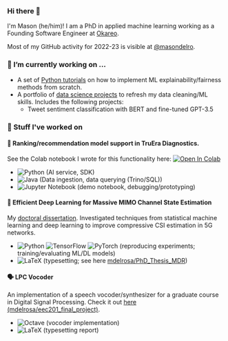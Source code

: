 ### Hi there 👋

I'm Mason (he/him)! I am a PhD in applied machine learning working as a Founding Software Engineer at [Okareo](https://okareo.com/).

Most of my GitHub activity for 2022-23 is visible at [@masondelro](https://github.com/masondelro).

### 🔭 I’m currently working on ...

- A set of [Python tutorials](https://github.com/mdelrosa/ml-explainability-fairness) on how to implement ML explainability/fairness methods from scratch.
- A portfolio of [data science projects](https://github.com/mdelrosa/data-science-portfolio) to refresh my data cleaning/ML skills. Includes the following projects:
  - Tweet sentiment classification with BERT and fine-tuned GPT-3.5

### 👀 Stuff I've worked on

#### 🔎 Ranking/recommendation model support in TruEra Diagnostics.

See the Colab notebook I wrote for this functionality here: [![Open In Colab](https://colab.research.google.com/assets/colab-badge.svg)](https://colab.research.google.com/github/truera/truera-examples/blob/release/prod/starter-examples/starter-ranking.ipynb)
- ![Python](https://img.shields.io/badge/python-3670A0?style=for-the-badge&logo=python&logoColor=ffdd54) (AI service, SDK)
- ![Java](https://img.shields.io/badge/java-%23ED8B00.svg?style=for-the-badge&logo=openjdk&logoColor=white) (Data ingestion, data querying (Trino/SQL))
- ![Jupyter Notebook](https://img.shields.io/badge/jupyter-%23FA0F00.svg?style=for-the-badge&logo=jupyter&logoColor=white) (demo notebook, debugging/prototyping)

#### 📱 Efficient Deep Learning for Massive MIMO Channel State Estimation

My [doctoral dissertation](https://www.proquest.com/openview/95c3a12f32f1124c5dc9cb08244f2aec/1?pq-origsite=gscholar&cbl=18750&diss=y). Investigated techniques from statistical machine learning and deep learning to improve compressive CSI estimation in 5G networks.
- ![Python](https://img.shields.io/badge/python-3670A0?style=for-the-badge&logo=python&logoColor=ffdd54) 	![TensorFlow](https://img.shields.io/badge/TensorFlow-%23FF6F00.svg?style=for-the-badge&logo=TensorFlow&logoColor=white) ![PyTorch](https://img.shields.io/badge/PyTorch-%23EE4C2C.svg?style=for-the-badge&logo=PyTorch&logoColor=white) (reproducing experiments; training/evaluating ML/DL models) 
- ![LaTeX](https://img.shields.io/badge/latex-%23008080.svg?style=for-the-badge&logo=latex&logoColor=white) (typesetting; see here [mdelrosa/PhD_Thesis_MDR](https://github.com/mdelrosa/PhD_Thesis_MDR/tree/master))

#### 🗣 LPC Vocoder

An implementation of a speech vocoder/synthesizer for a graduate course in Digital Signal Processing. Check it out [here (mdelrosa/eec201_final_project)](https://github.com/mdelrosa/eec201_final_project).
- ![Octave](https://img.shields.io/badge/OCTAVE-darkblue?style=for-the-badge&logo=octave&logoColor=fcd683) (vocoder implementation)
- ![LaTeX](https://img.shields.io/badge/latex-%23008080.svg?style=for-the-badge&logo=latex&logoColor=white) (typesetting report)

<!--
**mdelrosa/mdelrosa** is a ✨ _special_ ✨ repository because its `README.md` (this file) appears on your GitHub profile.

Here are some ideas to get you started:

- 🔭 I’m currently working on ...
- 🌱 I’m currently learning ...
- 👯 I’m looking to collaborate on ...
- 🤔 I’m looking for help with ...
- 💬 Ask me about ...
- 📫 How to reach me: ...
- 😄 Pronouns: ...
- ⚡ Fun fact: ...
-->
